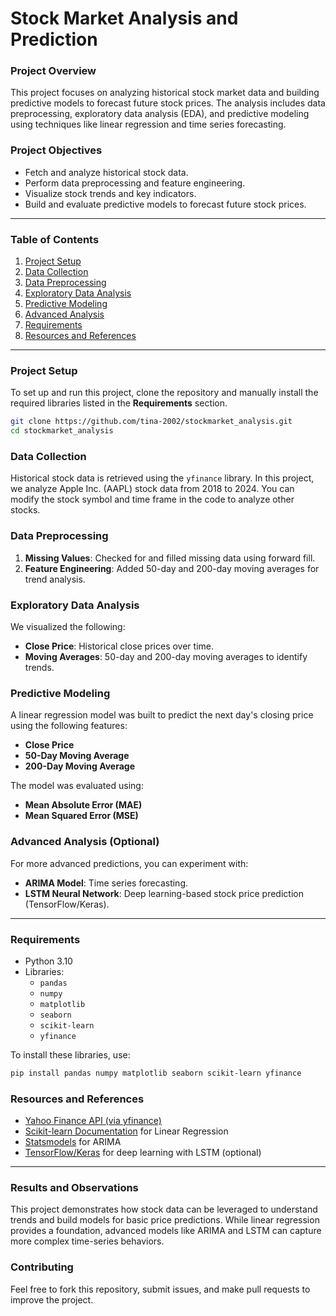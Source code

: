 

# Stock Market Analysis and Prediction

### Project Overview
This project focuses on analyzing historical stock market data and building predictive models to forecast future stock prices. The analysis includes data preprocessing, exploratory data analysis (EDA), and predictive modeling using techniques like linear regression and time series forecasting.

### Project Objectives
- Fetch and analyze historical stock data.
- Perform data preprocessing and feature engineering.
- Visualize stock trends and key indicators.
- Build and evaluate predictive models to forecast future stock prices.

---

### Table of Contents
1. [Project Setup](#project-setup)
2. [Data Collection](#data-collection)
3. [Data Preprocessing](#data-preprocessing)
4. [Exploratory Data Analysis](#exploratory-data-analysis)
5. [Predictive Modeling](#predictive-modeling)
6. [Advanced Analysis](#advanced-analysis)
7. [Requirements](#requirements)
8. [Resources and References](#resources-and-references)

---

### Project Setup
To set up and run this project, clone the repository and manually install the required libraries listed in the **Requirements** section.

```bash
git clone https://github.com/tina-2002/stockmarket_analysis.git
cd stockmarket_analysis
```

### Data Collection
Historical stock data is retrieved using the `yfinance` library. In this project, we analyze Apple Inc. (AAPL) stock data from 2018 to 2024. You can modify the stock symbol and time frame in the code to analyze other stocks.

### Data Preprocessing
1. **Missing Values**: Checked for and filled missing data using forward fill.
2. **Feature Engineering**: Added 50-day and 200-day moving averages for trend analysis.

### Exploratory Data Analysis
We visualized the following:
- **Close Price**: Historical close prices over time.
- **Moving Averages**: 50-day and 200-day moving averages to identify trends.

### Predictive Modeling
A linear regression model was built to predict the next day's closing price using the following features:
- **Close Price**
- **50-Day Moving Average**
- **200-Day Moving Average**

The model was evaluated using:
- **Mean Absolute Error (MAE)**
- **Mean Squared Error (MSE)**

### Advanced Analysis (Optional)
For more advanced predictions, you can experiment with:
- **ARIMA Model**: Time series forecasting.
- **LSTM Neural Network**: Deep learning-based stock price prediction (TensorFlow/Keras).

---

### Requirements
- Python 3.10
- Libraries:
  - `pandas`
  - `numpy`
  - `matplotlib`
  - `seaborn`
  - `scikit-learn`
  - `yfinance`

To install these libraries, use:

```bash
pip install pandas numpy matplotlib seaborn scikit-learn yfinance
```

### Resources and References
- [Yahoo Finance API (via yfinance)](https://pypi.org/project/yfinance/)
- [Scikit-learn Documentation](https://scikit-learn.org/stable/documentation.html) for Linear Regression
- [Statsmodels](https://www.statsmodels.org/stable/index.html) for ARIMA
- [TensorFlow/Keras](https://www.tensorflow.org/) for deep learning with LSTM (optional)

---

### Results and Observations
This project demonstrates how stock data can be leveraged to understand trends and build models for basic price predictions. While linear regression provides a foundation, advanced models like ARIMA and LSTM can capture more complex time-series behaviors.

### Contributing
Feel free to fork this repository, submit issues, and make pull requests to improve the project.
